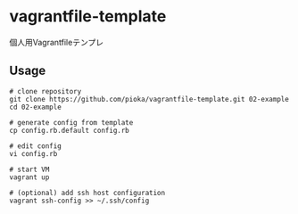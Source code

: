 # vagrantfile-template
個人用Vagrantfileテンプレ

## Usage
```
# clone repository
git clone https://github.com/pioka/vagrantfile-template.git 02-example
cd 02-example

# generate config from template
cp config.rb.default config.rb

# edit config
vi config.rb

# start VM
vagrant up

# (optional) add ssh host configuration
vagrant ssh-config >> ~/.ssh/config
```
